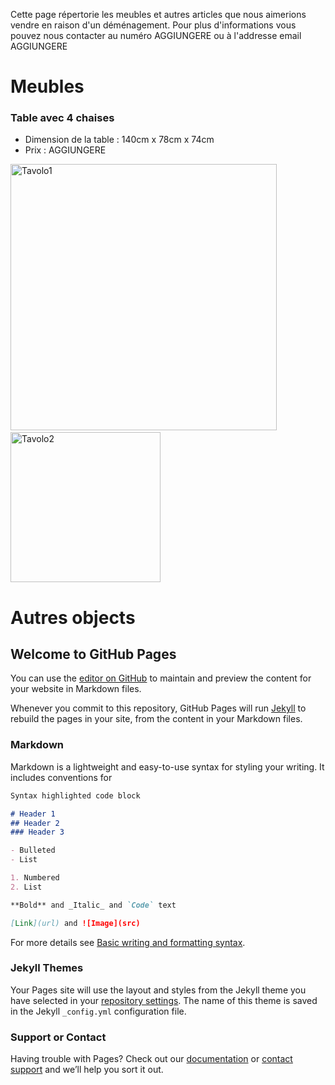 Cette page répertorie les meubles et autres articles que nous aimerions vendre en raison d'un déménagement. Pour plus d'informations vous pouvez nous contacter au numéro AGGIUNGERE ou à l'addresse email AGGIUNGERE

# Meubles

### Table avec 4 chaises

- Dimension de la table : 140cm x 78cm x 74cm
- Prix : AGGIUNGERE

<img alt="Tavolo1" title="Tavolo1" src="https://ilariafontana.github.io/SiteSell/Foto/Tavolo1.jpg" width="426"> &nbsp;&nbsp;&nbsp;&nbsp;&nbsp;&nbsp; <img alt="Tavolo2" title="Tavolo2" src="https://ilariafontana.github.io/SiteSell/Foto/Tavolo2.jpg" width="240">

# Autres objects

## Welcome to GitHub Pages

You can use the [editor on GitHub](https://github.com/ilariafontana/SiteSell/edit/gh-pages/index.md) to maintain and preview the content for your website in Markdown files.

Whenever you commit to this repository, GitHub Pages will run [Jekyll](https://jekyllrb.com/) to rebuild the pages in your site, from the content in your Markdown files.

### Markdown

Markdown is a lightweight and easy-to-use syntax for styling your writing. It includes conventions for

```markdown
Syntax highlighted code block

# Header 1
## Header 2
### Header 3

- Bulleted
- List

1. Numbered
2. List

**Bold** and _Italic_ and `Code` text

[Link](url) and ![Image](src)
```

For more details see [Basic writing and formatting syntax](https://docs.github.com/en/github/writing-on-github/getting-started-with-writing-and-formatting-on-github/basic-writing-and-formatting-syntax).

### Jekyll Themes

Your Pages site will use the layout and styles from the Jekyll theme you have selected in your [repository settings](https://github.com/ilariafontana/SiteSell/settings/pages). The name of this theme is saved in the Jekyll `_config.yml` configuration file.

### Support or Contact

Having trouble with Pages? Check out our [documentation](https://docs.github.com/categories/github-pages-basics/) or [contact support](https://support.github.com/contact) and we’ll help you sort it out.

